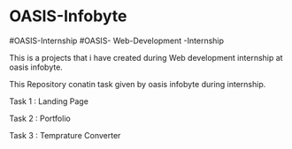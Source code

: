 # OASIS-Infobyte

#OASIS-Internship  #OASIS- Web-Development -Internship

This is a projects that i have created during Web development internship at oasis infobyte.

This Repository conatin task given by oasis infobyte during internship.

Task 1 : Landing Page 

Task 2 : Portfolio

Task 3 : Temprature Converter 
